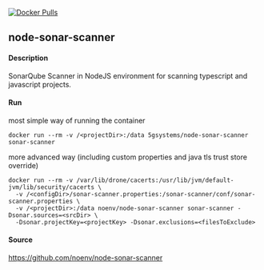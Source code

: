 [![Docker Pulls](https://badgen.net/docker/pulls/noenv/node-sonar-scanner)](https://hub.docker.com/r/noenv/node-sonar-scanner)

## node-sonar-scanner

#### Description

SonarQube Scanner in NodeJS environment for scanning typescript and javascript projects.

#### Run

most simple way of running the container

    docker run --rm -v /<projectDir>:/data 5gsystems/node-sonar-scanner sonar-scanner

more advanced way (including custom properties and java tls trust store override)

    docker run --rm -v /var/lib/drone/cacerts:/usr/lib/jvm/default-jvm/lib/security/cacerts \
      -v /<configDir>/sonar-scanner.properties:/sonar-scanner/conf/sonar-scanner.properties \
      -v /<projectDir>:/data noenv/node-sonar-scanner sonar-scanner -Dsonar.sources=<srcDir> \
      -Dsonar.projectKey=<projectKey> -Dsonar.exclusions=<filesToExclude>

#### Source

https://github.com/noenv/node-sonar-scanner
